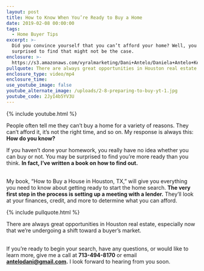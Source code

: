 ```yaml
---
layout: post
title: How to Know When You’re Ready to Buy a Home
date: 2019-02-08 00:00:00
tags:
  - Home Buyer Tips
excerpt: >-
  Did you convince yourself that you can’t afford your home? Well, you may be
  surprised to find that might not be the case.
enclosure: >-
  https://s3.amazonaws.com/vyralmarketing/Dani+Antelo/Daniela+Antelo+Keller+Williams+_+How+to+Know+When+Youre+Ready+to+Buy+a+Home.mp4
pullquote: There are always great opportunities in Houston real estate.
enclosure_type: video/mp4
enclosure_time:
use_youtube_image: false
youtube_alternate_image: /uploads/2-8-preparing-to-buy-yt-1.jpg
youtube_code: 2JyI4b5YV3U
---
```


{% include youtube.html %}

People often tell me they can’t buy a home for a variety of reasons. They can’t afford it, it’s not the right time, and so on. My response is always this: **How do you know?**

If you haven’t done your homework, you really have no idea whether you can buy or not. You may be surprised to find you’re more ready than you think. **In fact, I’ve written a book on how to find out.**

<br>My book, “How to Buy a House in Houston, TX,” will give you everything you need to know about getting ready to start the home search. **The very first step in the process is setting up a meeting with a lender.** They’ll look at your finances, credit, and more to determine what you can afford.

{% include pullquote.html %}

There are always great opportunities in Houston real estate, especially now that we’re undergoing a shift toward a buyer’s market.

<br>If you’re ready to begin your search, have any questions, or would like to learn more, give me a call at **713-494-8170** or email **antelodani@gmail.com.** I look forward to hearing from you soon.